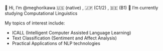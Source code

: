 👋 Hi, I’m @meghorikawa
🇺🇸 (native) , 🇯🇵 (C1/2) , 🇩🇪 (B1)
:green_book: I’m currently studying Computational Linguistics


My topics of interest include:
   - ICALL (Intelligent Computer Assisted Language Learning)
   - Text Classification (Sentiment and Affect Analysis)
   - Practical Applications of NLP technologies



<!---
meghorikawa/meghorikawa is a ✨ special ✨ repository because its `README.md` (this file) appears on your GitHub profile.
You can click the Preview link to take a look at your changes.
--->
